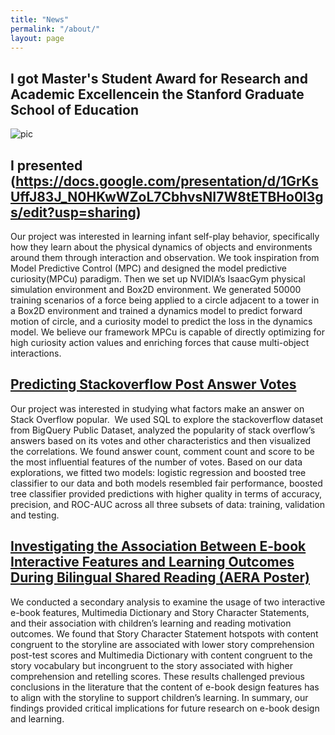 ```yaml
---
title: "News"
permalink: "/about/"
layout: page
---
```


##  I got Master's Student Award for Research and Academic Excellencein the Stanford Graduate School of Education

![pic](./award.png)


## I presented (https://docs.google.com/presentation/d/1GrKsUffJ83J_N0HKwWZoL7CbhvsNI7W8tETBHo0l3gs/edit?usp=sharing)

Our project was interested in learning infant self-play behavior, specifically how they learn about the physical dynamics of objects and environments around them through interaction and observation. We took inspiration from Model Predictive Control (MPC) and designed the model predictive curiosity(MPCu) paradigm. Then we set up NVIDIA’s IsaacGym physical simulation environment and Box2D environment. We generated 50000 training scenarios of a force being applied to a circle adjacent to a tower in a Box2D environment and trained a dynamics model to predict forward motion of circle, and a curiosity model to predict the loss in the dynamics model. We believe our framework MPCu is capable of directly optimizing for high curiosity action values and enriching forces that cause multi-object interactions. 

## [Predicting Stackoverflow Post Answer Votes](https://colab.research.google.com/drive/127JK-GEN4FX56nT9uMnR0G77yAg3wEo_?usp=sharing)

Our project was interested in studying what factors make an answer on Stack Overflow popular.  We used SQL to explore the stackoverflow dataset from BigQuery Public Dataset, analyzed the popularity of stack overflow’s answers based on its votes and other characteristics and then visualized the correlations. We found answer count, comment count and score to be the most influential features of the number of votes. Based on our data explorations, we fitted two models: logistic regression and boosted tree classifier to our data and both models resembled fair performance, boosted tree classifier provided predictions with higher quality in terms of accuracy, precision, and ROC-AUC across all three subsets of data: training, validation and testing. 


## [Investigating the Association Between E-book Interactive Features and Learning Outcomes During Bilingual Shared Reading (AERA Poster)](./aera.pdf)

We conducted a secondary analysis to examine the usage of two interactive e-book features,  Multimedia Dictionary and Story Character Statements, and their association with children’s learning and reading motivation outcomes. We found that Story Character Statement hotspots with content congruent to the storyline are associated with lower story comprehension post-test scores and Multimedia Dictionary with content congruent to the story vocabulary but incongruent to the story associated with higher comprehension and retelling scores. These results challenged previous conclusions in the literature that the content of e-book design features has to align with the storyline to support children’s learning. In summary, our findings provided critical implications for future research on e-book design and learning. 

